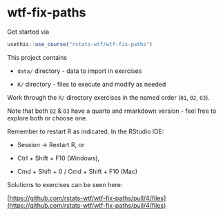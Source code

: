 # wtf-fix-paths

Get started via 

```r
usethis::use_course("rstats-wtf/wtf-fix-paths")
```


This project contains

* `data/` directory - data to import in exercises

* `R/` directory - files to execute and modify as needed

Work through the `R/` directory exercises in the named order (`01`, `02`, `03`).

Note that both `02` & `03` have a quarto and rmarkdown version - feel
free to explore both or choose one.


Remember to restart R as indicated. In the RStudio IDE:

* Session ->  Restart R, or

* Ctrl + Shift + F10 (Windows),

* Cmd + Shift + 0 / Cmd + Shift + F10 (Mac)


Solutions to exercises can be seen here:

[https://github.com/rstats-wtf/wtf-fix-paths/pull/4/files](https://github.com/rstats-wtf/wtf-fix-paths/pull/4/files)
